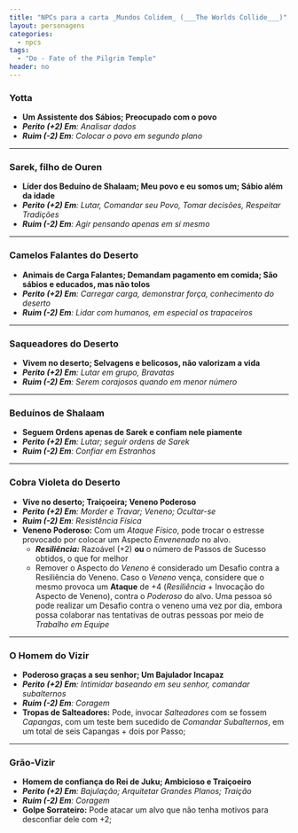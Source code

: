 ```yaml
---
title: "NPCs para a carta _Mundos Colidem_ (___The Worlds Collide___)"
layout: personagens
categories:
  - npcs
tags:
  - "Do - Fate of the Pilgrim Temple"
header: no
---
```


### Yotta

+ **Um Assistente dos Sábios; Preocupado com o povo**
+ _**Perito (+2) Em**: Analisar dados_
+ _**Ruim (-2) Em**:  Colocar o povo em segundo plano_

---

### Sarek, filho de Ouren

+ **Líder dos Beduíno de Shalaam; Meu povo e eu somos um; Sábio além da idade**
+ _**Perito (+2) Em**: Lutar, Comandar seu Povo, Tomar decisões, Respeitar Tradições_
+ _**Ruim (-2) Em**:  Agir pensando apenas em sí mesmo_

---

### Camelos Falantes do Deserto

+ **Animais de Carga Falantes; Demandam pagamento em comida; São sábios e educados, mas não tolos**
+ _**Perito (+2) Em**: Carregar carga, demonstrar força, conhecimento do deserto_
+ _**Ruim (-2) Em**:  Lidar com humanos, em especial os trapaceiros_

---

### Saqueadores do Deserto

+ **Vivem no deserto; Selvagens e belicosos, não valorizam a vida**
+ _**Perito (+2) Em**:  Lutar em grupo, Bravatas_
+ _**Ruim (-2) Em**:  Serem corajosos quando em menor número_

---

### Beduínos de Shalaam

+ **Seguem Ordens apenas de Sarek e confiam nele piamente**
+ _**Perito (+2) Em**:  Lutar; seguir ordens de Sarek_
+ _**Ruim (-2) Em**:  Confiar em Estranhos_

---

### Cobra Violeta do Deserto

+ **Vive no deserto; Traiçoeira; Veneno Poderoso**
+ _**Perito (+2) Em**:  Morder e Travar; Veneno; Ocultar-se_
+ _**Ruim (-2) Em**:  Resistência Física_
+ **Veneno Poderoso:** Com um _Ataque Físico_, pode trocar o estresse provocado por colocar um Aspecto _Envenenado_ no alvo.
	+ _**Resiliência:**_ Razoável (+2) **ou** o número de Passos de Sucesso obtidos, o que for melhor
	+ Remover o Aspecto do _Veneno_ é considerado um Desafio contra a Resiliência do Veneno. Caso o _Veneno_ vença, considere que o mesmo provoca um **Ataque** de +4 (_Resiliência_ + Invocação do Aspecto de Veneno), contra o _Poderoso_ do alvo. Uma pessoa só pode realizar um Desafio contra o veneno uma vez por dia, embora possa colaborar nas tentativas de outras pessoas por meio de _Trabalho em Equipe_

---

### O Homem do Vizir

+ **Poderoso graças a seu senhor; Um Bajulador Incapaz**
+ _**Perito (+2) Em**: Intimidar baseando em seu senhor, comandar subalternos_
+ _**Ruim (-2) Em**:  Coragem_
+ **Tropas de Salteadores:** Pode, invocar _Salteadores_ com se fossem _Capangas_, com um teste bem sucedido de _Comandar Subalternos_, em um total de seis Capangas  + dois por Passo;

---

### Grão-Vizir

+ **Homem de confiança do Rei de Juku; Ambicioso e Traiçoeiro**
+ _**Perito (+2) Em**: Bajulação; Arquitetar Grandes Planos; Traição_
+ _**Ruim (-2) Em**:  Coragem_
+ **Golpe Sorrateiro:** Pode atacar um alvo que não tenha motivos para desconfiar dele com +2;
